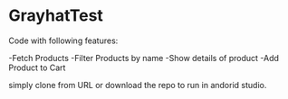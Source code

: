 # GrayhatTest


Code with following features:

-Fetch Products
-Filter Products by name
-Show details of product
-Add Product to Cart


simply clone from URL or download the repo to run in andorid studio.

